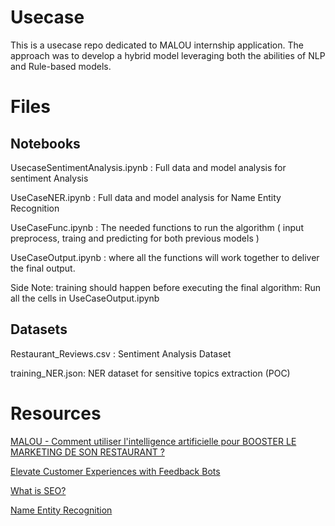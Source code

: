 # Usecase
This is a usecase repo dedicated to MALOU internship application. The approach was to develop a hybrid model leveraging both the abilities of NLP and Rule-based models. 

# Files 

## Notebooks
UsecaseSentimentAnalysis.ipynb : Full data and model analysis for sentiment Analysis 

UseCaseNER.ipynb : Full data and model analysis for Name Entity Recognition

UseCaseFunc.ipynb : The needed functions to run the algorithm ( input preprocess, traing and predicting for both previous models )

UseCaseOutput.ipynb : where all the functions will work together to deliver the final output. 

Side Note: training should happen before executing the final algorithm: Run all the cells in UseCaseOutput.ipynb

## Datasets
Restaurant_Reviews.csv : Sentiment Analysis Dataset

training_NER.json: NER dataset for sensitive topics extraction (POC)

# Resources

[MALOU - Comment utiliser l'intelligence artificielle pour BOOSTER LE MARKETING DE SON RESTAURANT ?](https://malou.io/ressources/utiliser-intelligence-artificielle-booster-marketing-restaurant)

[Elevate Customer Experiences with Feedback Bots](https://verloop.io/blog/feedback-bot/)

[What is SEO?](https://mailchimp.com/marketing-glossary/seo/#:~:text=SEO%20means%20Search%20Engine%20Optimization,search%20engines%20rank%20them%20better.)

[Name Entity Recognition](https://www.techtarget.com/whatis/definition/named-entity-recognition-NER#:~:text=Named%20entity%20recognition%20(NER)%20is,text%20known%20as%20named%20entities.)
